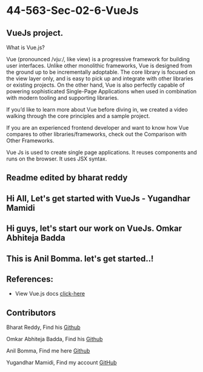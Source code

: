 # 44-563-Sec-02-6-VueJs

## VueJs project.

What is Vue.js?

Vue (pronounced /vjuː/, like view) is a progressive framework for building user interfaces. Unlike other monolithic frameworks, Vue is designed from the ground up to be incrementally adoptable. The core library is focused on the view layer only, and is easy to pick up and integrate with other libraries or existing projects. On the other hand, Vue is also perfectly capable of powering sophisticated Single-Page Applications when used in combination with modern tooling and supporting libraries.

If you’d like to learn more about Vue before diving in, we created a video walking through the core principles and a sample project.

If you are an experienced frontend developer and want to know how Vue compares to other libraries/frameworks, check out the Comparison with Other Frameworks.

Vue Js is used to create single page applications. It reuses components and runs on the browser. It uses  JSX syntax.

## Readme edited by bharat reddy

## Hi All, Let's get started with VueJs - Yugandhar Mamidi

## Hi guys, let's start our work on VueJs. Omkar Abhiteja Badda

## This is Anil Bomma. let's get started..!

## References:

* View Vue.js docs [click-here](https://vuejs.org/v2/guide)

## Contributors
 Bharat Reddy, Find his [Github](https://github.com/bharat-reddy-male)

 Omkar Abhiteja Badda, Find his [Github](https://github.com/abhiteja29)

 Anil Bomma, Find me here [Github](https://github.com/anil-bomma)

 Yugandhar Mamidi, Find my account [GitHub](https://github.com/yugimamidi)
